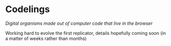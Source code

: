 # Codelings
*Digital organisms made out of computer code that live in the browser*

Working hard to evolve the first replicator, details hopefully coming soon (in a matter of weeks rather than months)
